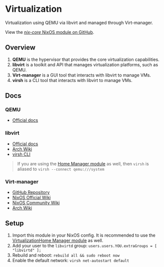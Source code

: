 # Virtualization

Virtualization using QEMU via libvirt and managed through Virt-manager.

View the [*nix-core* NixOS module on GitHub](https://github.com/sid115/nix-core/tree/master/modules/nixos/virtualization).

## Overview

1. **QEMU** is the hypervisor that provides the core virtualization capabilities.
1. **libvirt** is a toolkit and API that manages virtualization platforms, such as QEMU.
1. **Virt-manager** is a GUI tool that interacts with libvirt to manage VMs.
1. **virsh** is a CLI tool that interacts with libvirt to manage VMs.

## Docs

### QEMU

- [Official docs](https://www.qemu.org/docs/master/)

### libvirt

- [Official docs](https://libvirt.org/docs.html)
- [Arch Wiki](https://wiki.archlinux.org/title/Libvirt)
- [virsh CLI](https://www.libvirt.org/manpages/virsh.html)

> If you are using the [Home Manager module](../home/virtualization.md) as well, then `virsh` is aliased to `virsh --connect qemu:///system`

### Virt-manager

- [GitHub Repository](https://github.com/virt-manager/virt-manager)
- [NixOS Official Wiki](https://wiki.nixos.org/wiki/Virt-manager)
- [NixOS Community Wiki](https://nixos.wiki/wiki/Virt-manager)
- [Arch Wiki](https://wiki.archlinux.org/title/Virt-manager)

## Setup

1. Import this module in your NixOS config. It is recommended to use the [VirtualizationHome Manager module](../home/virtualization.md) as well.
1. Add your user to the `libvirtd` group: `users.users.YOU.extraGroups = [ "libvirtd" ];`
1. Rebuild and reboot: `rebuild all && sudo reboot now`
1. Enable the default network: `virsh net-autostart default`
